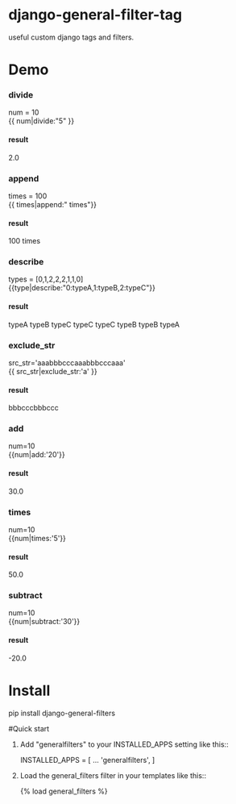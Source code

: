 # django-general-filter-tag
useful custom django tags and filters.

# Demo
### divide  
num = 10  
{{ num|divide:"5" }}  
#### result  
2.0  
### append    
times = 100  
{{ times|append:" times"}}  
#### result  
100 times  
### describe  
types = [0,1,2,2,2,1,1,0]  
{{type|describe:"0:typeA,1:typeB,2:typeC"}}  
#### result  
typeA typeB typeC typeC typeC typeB typeB typeA   
### exclude_str  
src_str='aaabbbcccaaabbbcccaaa'  
{{ src_str|exclude_str:'a' }}  
#### result  
bbbcccbbbccc   
### add
num=10  
{{num|add:'20'}}   
#### result
30.0   
### times
num=10  
{{num|times:'5'}}   
#### result
50.0  
### subtract
num=10  
{{num|subtract:'30'}}  
#### result
-20.0  

# Install
pip install django-general-filters

#Quick start

1. Add "generalfilters" to your INSTALLED_APPS setting like this::

    INSTALLED_APPS = [
        ...
        'generalfilters',
    ]

2. Load the general_filters filter in your templates like this::

    {% load general_filters %}
